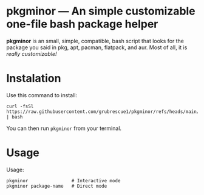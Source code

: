 # pkgminor ― An simple customizable one-file bash package helper
**pkgminor** is an small, simple, compatible, bash script that looks for the package you said in pkg, apt, pacman, flatpack, and aur. Most of all, it is *really customizable!*

# Instalation
Use this command to install:
```
curl -fsSl https://raw.githubusercontent.com/grubrescue1/pkgminor/refs/heads/main/pkgminorinstaller.sh | bash
```
You can then run ```pkgminor``` from your terminal.
# Usage
Usage:
```
pkgminor                # Interactive mode
pkgminor package-name   # Direct mode
```

